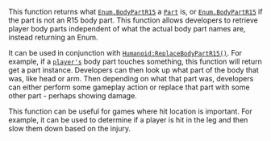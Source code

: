 This function returns what [`Enum.BodyPartR15`](https://create.roblox.com/docs/reference/engine/enums/BodyPartR15) a [`Part`](https://create.roblox.com/docs/reference/engine/classes/Part) is, or
[`Enum.BodyPartR15`](https://create.roblox.com/docs/reference/engine/enums/BodyPartR15) if the part is not an R15 body part. This
function allows developers to retrieve player body parts independent of
what the actual body part names are, instead returning an Enum.

It can be used in conjunction with [`Humanoid:ReplaceBodyPartR15()`](https://create.roblox.com/docs/reference/engine/classes/Humanoid#ReplaceBodyPartR15).
For example, if a [`player's`](https://create.roblox.com/docs/reference/engine/classes/Player) body part touches something,
this function will return get a part instance. Developers can then look up
what part of the body that was, like head or arm. Then depending on what
that part was, developers can either perform some gameplay action or
replace that part with some other part - perhaps showing damage.

This function can be useful for games where hit location is important. For
example, it can be used to determine if a player is hit in the leg and
then slow them down based on the injury.